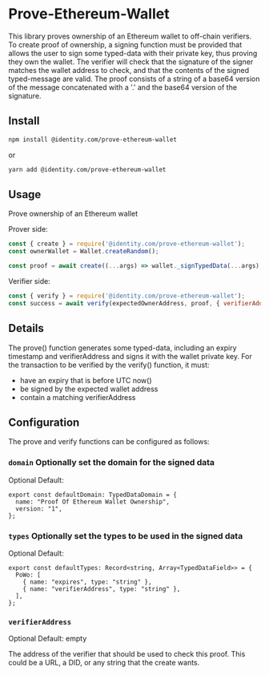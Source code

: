 # Prove-Ethereum-Wallet

This library proves ownership of an Ethereum wallet to off-chain verifiers. To create proof of ownership, a signing function must be provided that allows the user to sign some typed-data with their private key, thus proving they own the wallet. The verifier will check that the signature of the signer matches the wallet address to check, and that the contents of the signed typed-message are valid. The proof consists of a string of a base64 version of the message concatenated with a '.' and the base64 version of the signature. 

## Install

```sh
npm install @identity.com/prove-ethereum-wallet
```

or 

```sh
yarn add @identity.com/prove-ethereum-wallet
```

## Usage

Prove ownership of an Ethereum wallet

Prover side: 
```js
const { create } = require('@identity.com/prove-ethereum-wallet');
const ownerWallet = Wallet.createRandom();

const proof = await create((...args) => wallet._signTypedData(...args), { verifierAddress: '<verifierUrl>' });
```

Verifier side:
```js
const { verify } = require('@identity.com/prove-ethereum-wallet');
const success = await verify(expectedOwnerAddress, proof, { verifierAddress: '<verifierUrl>' });
```

## Details

The prove() function generates some typed-data, including an expiry timestamp and verifierAddress and
signs it with the wallet private key. For the transaction to be verified
by the verify() function, it must:

- have an expiry that is before UTC now()
- be signed by the expected wallet address
- contain a matching verifierAddress


## Configuration

The prove and verify functions can be configured as follows:

### `domain` Optionally set the domain for the signed data

Optional
Default:
```
export const defaultDomain: TypedDataDomain = {
  name: "Proof Of Ethereum Wallet Ownership",
  version: "1",
};
```

### `types` Optionally set the types to be used in the signed data

Optional
Default:
```
export const defaultTypes: Record<string, Array<TypedDataField>> = {
  PoWo: [
    { name: "expires", type: "string" },
    { name: "verifierAddress", type: "string" },
  ],
};
```

### `verifierAddress` 

Optional
Default: empty

The address of the verifier that should be used to check this proof. This could be a URL, a DID, or any string that the create wants.
